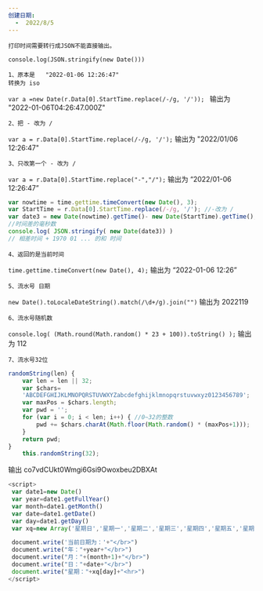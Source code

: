 ```yaml
---
创建日期:
  -  2022/8/5
---
```

	打印时间需要转行成JSON不能直接输出。
`console.log(JSON.stringify(new Date()))`

	1、原本是   "2022-01-06 12:26:47"
	转换为 iso
`var a =new Date(r.Data[0].StartTime.replace(/-/g, '/')); `
	输出为 "2022-01-06T04:26:47.000Z"	

	2、把 - 改为 /
`var a = r.Data[0].StartTime.replace(/-/g, '/');`
	输出为 "2022/01/06 12:26:47"

	3、只改第一个 - 改为 /
`var a = r.Data[0].StartTime.replace("-","/");`
	输出为 “2022/01-06 12:26:47”

```javascript
var nowtime = time.gettime.timeConvert(new Date(), 3); 
var StartTime = r.Data[0].StartTime.replace(/-/g, '/'); //-改为 / 
var date3 = new Date(nowtime).getTime()- new Date(StartTime).getTime(); 
//时间差的毫秒数 
console.log( JSON.stringify( new Date(date3)) ) 
// 相差时间 + 1970 01 ... 的和 时间
```


	4、返回的是当前时间
`time.gettime.timeConvert(new Date(), 4);`
	输出为 “2022-01-06 12:26”

	5、流水号 日期
`new Date().toLocaleDateString().match(/\d+/g).join("")`
	输出为  2022119

	6、流水号随机数
`console.log( (Math.round(Math.random() * 23 + 100)).toString() );`
	输出为 112

	7、流水号32位
```javascript
randomString(len) { 　　 
	var len = len || 32; 
	var $chars=
	'ABCDEFGHIJKLMNOPQRSTUVWXYZabcdefghijklmnopqrstuvwxyz0123456789'; 
	var maxPos = $chars.length; 
	var pwd = ''; 
	for (var i = 0; i < len; i++) { //0~32的整数 　　
		pwd += $chars.charAt(Math.floor(Math.random() * (maxPos+1))); 
	} 　
	return pwd; 
} 
	this.randomString(32);
```
输出 co7vdCUkt0Wmgi6Gsi9Owoxbeu2DBXAt



```js
<script>
 var date1=new Date()
 var year=date1.getFullYear()
 var month=date1.getMonth()
 var date=date1.getDate()
 var day=date1.getDay()
 var xq=new Array('星期日','星期一','星期二','星期三','星期四','星期五','星期六')

 document.write('当前日期为：'+"</br>")
 document.write("年："+year+"</br>")
 document.write("月："+(month+1)+"</br>")
 document.write("日："+date+"</br>")
 document.write("星期："+xq[day]+"<hr>")
</script>
```